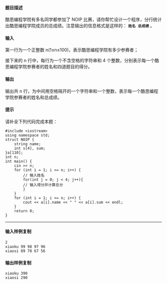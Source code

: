 #### 题目描述

酷思编程学院有多名同学都参加了 NOIP 比赛，请你帮忙设计一个程序，分行统计出酷思编程学院成员的总成绩。注意输出的信息格式是这样的： **`姓名 总成绩`** 。

#### 输入

第一行为一个正整数 n(1≤n≤100)，表示酷思编程学院有多少参赛者；

接下来的 n 行中，每行为一个不含空格的字符串和 4 个整数，分别表示每一个酷思编程学院参赛者的姓名和四道题目的得分。

#### 输出

输出共 n 行，为中间用空格隔开的一个字符串和一个整数，表示每一个酷思编程学院参赛者的姓名和总成绩。

#### 提示

请补全下列代码完成本题：

```
#include <iostream>
using namespace std;
struct NOIP {
    string name;
    int s[4], sum;  
}a[110];
int n;
int main() {
    cin >> n;
    for (int i = 1; i <= n; i++) {
        // 输入姓名
        for(int j = 0; j < 4; j++){
        // 输入得分并计算总分
        }
    }
    for (int i = 1; i <= n; i++) {
        cout << a[i].name << " " << a[i].sum << endl;
    }
    return 0;
}
```

___

#### 输入样例复制

```
2
xiaoku 99 98 97 96
xiaosi 89 78 67 56
```

#### 输出样例复制

```
xiaoku 390
xiaosi 290
```